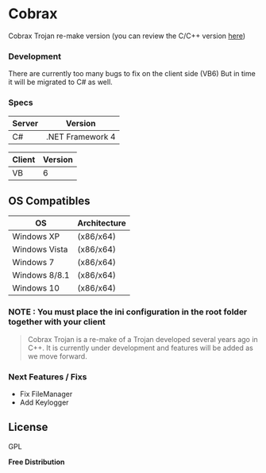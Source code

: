 # Cobrax
Cobrax Trojan re-make version (you can review the C/C++ version [here](https://sourceforge.net/projects/cobrax-trojan/))

### Development

There are currently too many bugs to fix on the client side (VB6)
But in time it will be migrated to C# as well.


### Specs

| Server | Version |
| ------ | ------ |
| C# | .NET Framework 4 |

| Client | Version |
| ------ | ------ |
| VB | 6 |


## OS Compatibles

| OS | Architecture |
| ------ | ------ |
| Windows XP | (x86/x64) |
| Windows Vista | (x86/x64) |
| Windows 7 | (x86/x64) |
| Windows 8/8.1 | (x86/x64) |
| Windows 10 | (x86/x64) |



### NOTE : You must place the ini configuration in the root folder together with your client

> Cobrax Trojan is a re-make of a Trojan developed several years ago in C++.
> It is currently under development and features will be added as we move forward.



### Next Features / Fixs

 - Fix FileManager
 - Add Keylogger

License
----

GPL

**Free Distribution**